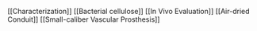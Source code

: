 [[Characterization]]
[[Bacterial cellulose]]
[[In Vivo Evaluation]]
[[Air-dried Conduit]]
[[Small-caliber Vascular Prosthesis]]
